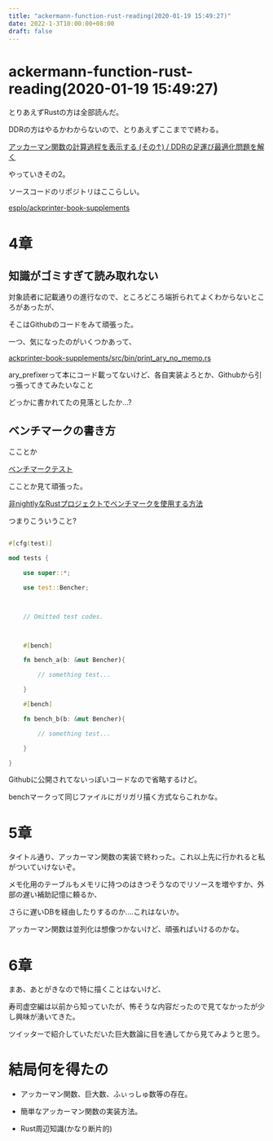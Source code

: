 ```yaml
---
title: "ackermann-function-rust-reading(2020-01-19 15:49:27)"
date: 2022-1-3T10:00:00+08:00
draft: false
---
```

# ackermann-function-rust-reading(2020-01-19 15:49:27)



とりあえずRustの方は全部読んだ。



DDRの方はやるかわからないので、とりあえずここまでで終わる。



[アッカーマン関数の計算過程を表示する (その↑) / DDRの足運び最適化問題を解く](https://booth.pm/ja/items/1575590)



やっていきその2。



ソースコードのリポジトリはここらしい。



[esplo/ackprinter-book-supplements](https://github.com/esplo/ackprinter-book-supplements)



# 4章



## 知識がゴミすぎて読み取れない



対象読者に記載通りの進行なので、ところどころ端折られてよくわからないところがあったが、



そこはGithubのコードをみて頑張った。



一つ、気になったのがいくつかあって、



[ackprinter-book-supplements/src/bin/print_ary_no_memo.rs](https://github.com/esplo/ackprinter-book-supplements/blob/master/src/bin/print_ary_no_memo.rs)



ary_prefixerって本にコード載ってないけど、各自実装よろとか、Githubから引っ張ってきてみたいなこと



どっかに書かれてたの見落としたか...?



## ベンチマークの書き方



こことか



[ベンチマークテスト](https://doc.rust-jp.rs/the-rust-programming-language-ja/1.9/book/benchmark-tests.html)



こことか見て頑張った。



[非nightlyなRustプロジェクトでベンチマークを使用する方法](https://yamash.hateblo.jp/entry/2019/02/07/231211)



つまりこういうこと?



```rust

#[cfg(test)]

mod tests {

    use super::*;

    use test::Bencher;



	// Omitted test codes.



    #[bench]

    fn bench_a(b: &mut Bencher){

        // something test...

    }

    #[bench]

    fn bench_b(b: &mut Bencher){

		// something test...

    }

}

```



Githubに公開されてないっぽいコードなので省略するけど。



benchマークって同じファイルにガリガリ描く方式ならこれかな。



# 5章



タイトル通り、アッカーマン関数の実装で終わった。これ以上先に行かれると私がついていけないぞ。



メモ化用のテーブルもメモリに持つのはきつそうなのでリソースを増やすか、外部の遅い補助記憶に頼るか、



さらに遅いDBを経由したりするのか....これはないか。



アッカーマン関数は並列化は想像つかないけど、頑張ればいけるのかな。



# 6章



まあ、あとがきなので特に描くことはないけど、



寿司虚空編は以前から知っていたが、怖そうな内容だったので見てなかったが少し興味が湧いてきた。



ツイッターで紹介していただいた巨大数論に目を通してから見てみようと思う。



# 結局何を得たの



* アッカーマン関数、巨大数、ふぃっしゅ数等の存在。



* 簡単なアッカーマン関数の実装方法。



* Rust周辺知識(かなり断片的)
